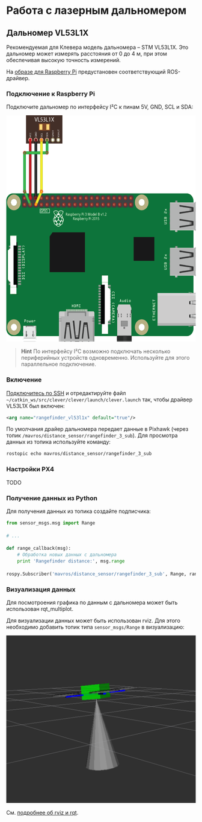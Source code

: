# Работа с лазерным дальномером

## Дальномер VL53L1X

Рекомендуемая для Клевера модель дальномера – STM VL53L1X. Это дальномер может измерять расстояния от 0 до 4 м, при этом обеспечивая высокую точность измерений.

На [образе для Raspberry Pi](microsd_images.md) предустановен соответствующий ROS-драйвер.

### Подключение к Raspberry Pi

Подключите дальномер по интерфейсу I²C к пинам 5V, GND, SCL и SDA:

<img src="../assets/raspberry-vl53l1x.png" alt="Подключение VL53L1X" height=600>

> **Hint** По интерфейсу I²C возможно подключать несколько периферийных устройств одновременно. Используйте для этого параллельное подключение.

### Включение

[Подключитесь по SSH](ssh.md) и отредактируйте файл `~/catkin_ws/src/clever/clever/launch/clever.launch` так, чтобы драйвер VL53L1X был включен:

```xml
<arg name="rangefinder_vl53l1x" default="true"/>
```

По умолчания драйер дальномера передает данные в Pixhawk (через топик `/mavros/distance_sensor/rangefinder_3_sub`). Для просмотра данных из топика используйте команду:

```bash
rostopic echo mavros/distance_sensor/rangefinder_3_sub
```

### Настройки PX4

TODO

### Получение данных из Python

Для получения данных из топика создайте подписчика:

```python
from sensor_msgs.msg import Range

# ...

def range_callback(msg):
    # Обработка новых данных с дальномера
    print 'Rangefinder distance:', msg.range

rospy.Subscriber('mavros/distance_sensor/rangefinder_3_sub', Range, range_callback)
```

### Визуализация данных

Для посмотроения графика по данным с дальномера может быть использован rqt_multiplot.

Для визуализации данных может быть использован rviz. Для этого необходимо добавить топик типа `sensor_msgs/Range` в визуализацию:

<img src="../assets/rviz-range.png" alt="Range в rviz">

См. [подробнее об rviz и rqt](rviz.md).

<!--
### Подключение к Pixhawk / Pixracer

Поддержка дальномера VL53L1X пока не реализована в прошивке PX4 (по состоянию на версию *1.8.2*).
-->
